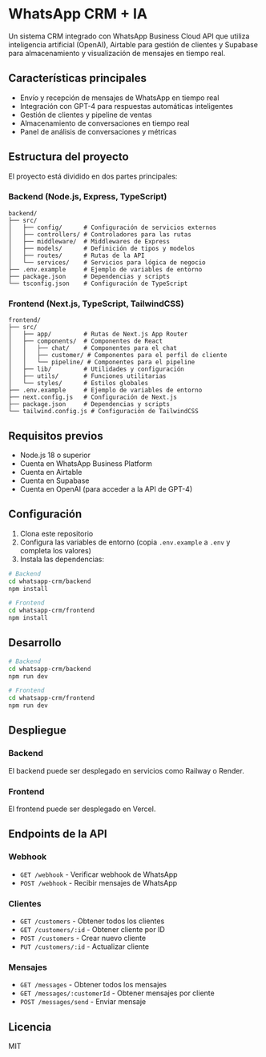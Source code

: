 # WhatsApp CRM + IA

Un sistema CRM integrado con WhatsApp Business Cloud API que utiliza inteligencia artificial (OpenAI), Airtable para gestión de clientes y Supabase para almacenamiento y visualización de mensajes en tiempo real.

## Características principales

- Envío y recepción de mensajes de WhatsApp en tiempo real
- Integración con GPT-4 para respuestas automáticas inteligentes
- Gestión de clientes y pipeline de ventas
- Almacenamiento de conversaciones en tiempo real
- Panel de análisis de conversaciones y métricas

## Estructura del proyecto

El proyecto está dividido en dos partes principales:

### Backend (Node.js, Express, TypeScript)

```
backend/
├── src/
│   ├── config/      # Configuración de servicios externos
│   ├── controllers/ # Controladores para las rutas
│   ├── middleware/  # Middlewares de Express
│   ├── models/      # Definición de tipos y modelos
│   ├── routes/      # Rutas de la API
│   └── services/    # Servicios para lógica de negocio
├── .env.example     # Ejemplo de variables de entorno
├── package.json     # Dependencias y scripts
└── tsconfig.json    # Configuración de TypeScript
```

### Frontend (Next.js, TypeScript, TailwindCSS)

```
frontend/
├── src/
│   ├── app/         # Rutas de Next.js App Router
│   ├── components/  # Componentes de React
│   │   ├── chat/    # Componentes para el chat
│   │   ├── customer/ # Componentes para el perfil de cliente
│   │   └── pipeline/ # Componentes para el pipeline
│   ├── lib/         # Utilidades y configuración
│   ├── utils/       # Funciones utilitarias
│   └── styles/      # Estilos globales
├── .env.example     # Ejemplo de variables de entorno
├── next.config.js   # Configuración de Next.js
├── package.json     # Dependencias y scripts
└── tailwind.config.js # Configuración de TailwindCSS
```

## Requisitos previos

- Node.js 18 o superior
- Cuenta en WhatsApp Business Platform
- Cuenta en Airtable
- Cuenta en Supabase
- Cuenta en OpenAI (para acceder a la API de GPT-4)

## Configuración

1. Clona este repositorio
2. Configura las variables de entorno (copia `.env.example` a `.env` y completa los valores)
3. Instala las dependencias:

```bash
# Backend
cd whatsapp-crm/backend
npm install

# Frontend
cd whatsapp-crm/frontend
npm install
```

## Desarrollo

```bash
# Backend
cd whatsapp-crm/backend
npm run dev

# Frontend
cd whatsapp-crm/frontend
npm run dev
```

## Despliegue

### Backend

El backend puede ser desplegado en servicios como Railway o Render.

### Frontend

El frontend puede ser desplegado en Vercel.

## Endpoints de la API

### Webhook

- `GET /webhook` - Verificar webhook de WhatsApp
- `POST /webhook` - Recibir mensajes de WhatsApp

### Clientes

- `GET /customers` - Obtener todos los clientes
- `GET /customers/:id` - Obtener cliente por ID
- `POST /customers` - Crear nuevo cliente
- `PUT /customers/:id` - Actualizar cliente

### Mensajes

- `GET /messages` - Obtener todos los mensajes
- `GET /messages/:customerId` - Obtener mensajes por cliente
- `POST /messages/send` - Enviar mensaje

## Licencia

MIT 
